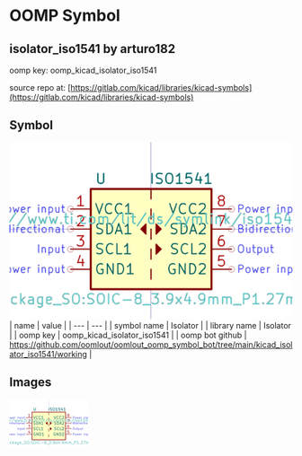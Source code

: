 # OOMP Symbol  
## isolator_iso1541  by arturo182  
  
oomp key: oomp_kicad_isolator_iso1541  
  
source repo at: [https://gitlab.com/kicad/libraries/kicad-symbols](https://gitlab.com/kicad/libraries/kicad-symbols)  
## Symbol  
  
[![working.png](working_600.png)](working.png)  
| name | value | 
| --- | --- | 
| symbol name | Isolator | 
| library name | Isolator | 
| oomp key | oomp_kicad_isolator_iso1541 | 
| oomp bot github | https://github.com/oomlout/oomlout_oomp_symbol_bot/tree/main/kicad_isolator_iso1541/working | 
## Images  
  
[![working.png](working_140.png)](working.png)  
